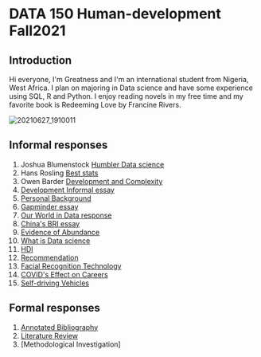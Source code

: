 # DATA 150 Human-development Fall2021

## Introduction
Hi everyone, I'm Greatness and I'm an international student from Nigeria, West Africa. I plan on majoring in Data science and have some experience using SQL, R and Python. I enjoy reading novels in my free time and my favorite book is Redeeming Love by Francine Rivers.

![20210627_1910011](https://user-images.githubusercontent.com/68754608/133645229-f612cea9-5b9a-493a-b21f-dbd198a35cda.jpg)





## Informal responses
1. Joshua Blumenstock [Humbler Data science](blumenstock.html)
2. Hans Rosling [Best stats](rosling.html)
3. Owen Barder [Development and Complexity](barder.html)
4. [Development Informal essay](development.html)
5. [Personal Background](personal.html)
6. [Gapminder essay](gapminder.html)
7. [Our World in Data response](worlddata.html)
8. [China's BRI essay](belt.html)
9. [Evidence of Abundance](abundance.html)
10. [What is Data science](datascience.html)
11. [HDI](hdi.html)
12. [Recommendation](recommend.html)
13. [Facial Recognition Technology](facial.html)
14. [COVID's Effect on Careers](affectcareer.html)
15. [Self-driving Vehicles](driveless.html)







## Formal responses
1. [Annotated Bibliography](bibliography.html)
2. [Literature Review](review.html)
3. [Methodological Investigation]
